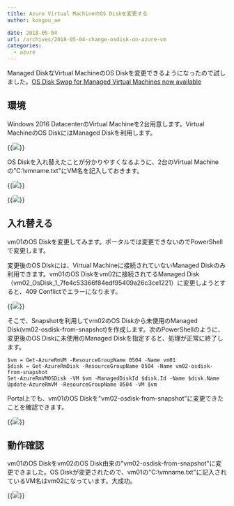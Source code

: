 ```yaml
---
title: Azure Virtual MachineのOS Diskを変更する
author: kongou_ae

date: 2018-05-04
url: /archives/2018-05-04-change-osdisk-on-azure-vm
categories:
  - azure
---
```


Managed DiskなVirtual MachineのOS Diskを変更できるようになったので試しました。[OS Disk Swap for Managed Virtual Machines now available](https://azure.microsoft.com/ja-jp/blog/os-disk-swap-managed-disks/)

## 環境

Windows 2016 DatacenterのVirtual Machineを2台用意します。Virtual MachineのOS DiskにはManaged Diskを利用します。

{{<img src="./../../images/2018-05-04-009.png">}}

OS Diskを入れ替えたことが分かりやすくなるように、2台のVirtual Machineの"C:\vmname.txt"にVM名を記入しておきます。

{{<img src="./../../images/2018-05-04-001.png">}}

{{<img src="./../../images/2018-05-04-002.png">}}

## 入れ替える

vm01のOS Diskを変更してみます。ポータルでは変更できないのでPowerShellで変更します。

変更後のOS Diskには、Virtual Machineに接続されていないManaged Diskのみ利用できます。vm01のOS Diskをvm02に接続されてるManaged Disk（vm02_OsDisk_1_7fe4c53366f84edf95409a26c3ce1221）に変更しようとすると、409 Conflictでエラーになります。

{{<img src="./../../images/2018-05-04-002.png">}}

そこで、Snapshotを利用してvm02のOS Diskから未使用のManaged Disk(vm02-osdisk-from-snapshot)を作成します。次のPowerShellのように、変更後のOS Diskに未使用のManaged Diskを指定すると、処理が正常に終了します。

```
$vm = Get-AzureRmVM -ResourceGroupName 0504 -Name vm01
$disk = Get-AzureRmDisk -ResourceGroupName 0504 -Name vm02-osdisk-from-snapshot
Set-AzureRmVMOSDisk -VM $vm -ManagedDiskId $disk.Id -Name $disk.Name 
Update-AzureRmVM -ResourceGroupName 0504 -VM $vm
```

Portal上でも、vm01のOS Diskを"vm02-osdisk-from-snapshot"に変更できたことを確認できます。

{{<img src="./../../images/2018-05-04-007.png">}}

## 動作確認

vm01のOS Diskをvm02のOS Disk由来の"vm02-osdisk-from-snapshot"に変更できました。OS Diskが変更されたので、vm01の"C:\vmname.txt"に記入されているVM名はvm02になっています。大成功。

{{<img src="./../../images/2018-05-04-008.png">}}
